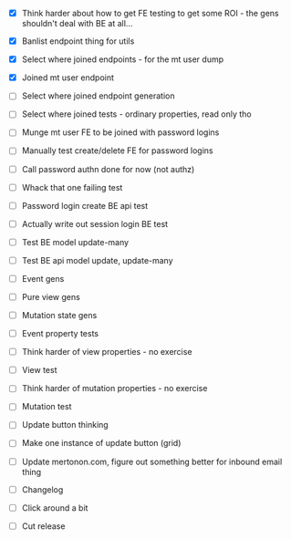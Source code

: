 - [x] Think harder about how to get FE testing to get some ROI - the gens shouldn't deal with BE at all...

- [x] Banlist endpoint thing for utils
- [x] Select where joined endpoints - for the mt user dump
- [x] Joined mt user endpoint

- [ ] Select where joined endpoint generation
- [ ] Select where joined tests - ordinary properties, read only tho
- [ ] Munge mt user FE to be joined with password logins
- [ ] Manually test create/delete FE for password logins
- [ ] Call password authn done for now (not authz)

- [ ] Whack that one failing test
- [ ] Password login create BE api test
- [ ] Actually write out session login BE test
- [ ] Test BE model update-many
- [ ] Test BE api model update, update-many

- [ ] Event gens
- [ ] Pure view gens
- [ ] Mutation state gens

- [ ] Event property tests
- [ ] Think harder of view properties - no exercise
- [ ] View test
- [ ] Think harder of mutation properties - no exercise
- [ ] Mutation test

- [ ] Update button thinking
- [ ] Make one instance of update button (grid)
- [ ] Update mertonon.com, figure out something better for inbound email thing

- [ ] Changelog
- [ ] Click around a bit
- [ ] Cut release
